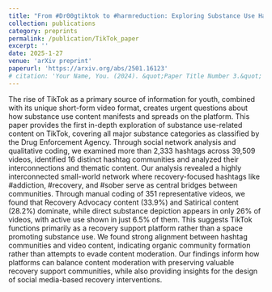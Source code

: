```yaml
---
title: "From #Dr00gtiktok to #harmreduction: Exploring Substance Use Hashtags on TikTok"
collection: publications
category: preprints
permalink: /publication/TikTok_paper
excerpt: ''
date: 2025-1-27
venue: 'arXiv preprint'
paperurl: 'https://arxiv.org/abs/2501.16123'
# citation: 'Your Name, You. (2024). &quot;Paper Title Number 3.&quot; <i>GitHub Journal of Bugs</i>. 1(3).'
---
```


The rise of TikTok as a primary source of information for youth, combined with its unique short-form video format, creates urgent questions about how substance use content manifests and spreads on the platform. This paper provides the first in-depth exploration of substance use-related content on TikTok, covering all major substance categories as classified by the Drug Enforcement Agency. Through social network analysis and qualitative coding, we examined more than 2,333 hashtags across 39,509 videos, identified 16 distinct hashtag communities and analyzed their interconnections and thematic content. Our analysis revealed a highly interconnected small-world network where recovery-focused hashtags like #addiction, #recovery, and #sober serve as central bridges between communities. Through manual coding of 351 representative videos, we found that Recovery Advocacy content (33.9%) and Satirical content (28.2%) dominate, while direct substance depiction appears in only 26% of videos, with active use shown in just 6.5% of them. This suggests TikTok functions primarily as a recovery support platform rather than a space promoting substance use. We found strong alignment between hashtag communities and video content, indicating organic community formation rather than attempts to evade content moderation. Our findings inform how platforms can balance content moderation with preserving valuable recovery support communities, while also providing insights for the design of social media-based recovery interventions.
